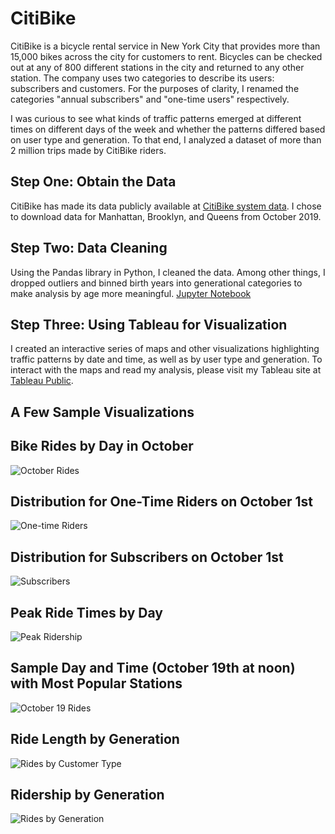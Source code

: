 # CitiBike
CitiBike is a bicycle rental service in New York City that provides more than 15,000 bikes across the city for customers to rent. Bicycles can be checked out at any of 800 different stations in the city and returned to any other station. The company uses two categories to describe its users: subscribers and customers. For the purposes of clarity, I renamed the categories "annual subscribers" and "one-time users" respectively. 

I was curious to see what kinds of traffic patterns emerged at different times on different days of the week and whether the patterns differed based on user type and generation. To that end, I analyzed a dataset of more than 2 million trips made by CitiBike riders. 

## Step One: Obtain the Data
CitiBike has made its data publicly available at [CitiBike system data](https://www.citibikenyc.com/system-data). I chose to download data for Manhattan, Brooklyn, and Queens from October 2019.

## Step Two: Data Cleaning
Using the Pandas library in Python, I cleaned the data. Among other things, I dropped outliers and binned birth years into generational categories to make analysis by age more meaningful. [Jupyter Notebook](https://github.com/LBBL96/CitiBike/blob/master/Cleaning%20CitiBike%20data.ipynb)

## Step Three: Using Tableau for Visualization
I created an interactive series of maps and other visualizations highlighting traffic patterns by date and time, as well as by user type and generation. To interact with the maps and read my analysis, please visit my Tableau site at [Tableau Public](https://public.tableau.com/profile/lynn.leifker#!/vizhome/Citibike2_15771456575810/CitiBike).

## A Few Sample Visualizations

## Bike Rides by Day in October
![October Rides](images/Oct_type.png)

## Distribution for One-Time Riders on October 1st
![One-time Riders](images/One_time.png)

## Distribution for Subscribers on October 1st
![Subscribers](images/Subscribers.png)

## Peak Ride Times by Day
![Peak Ridership](images/CitiPeak.png)

## Sample Day and Time (October 19th at noon) with Most Popular Stations
![October 19 Rides](images/Oct19_noon.png)

## Ride Length by Generation
![Rides by Customer Type](images/Cust_type.png)

## Ridership by Generation
![Rides by Generation](images/Avg_trip.png)
